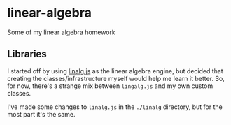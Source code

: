 # linear-algebra
Some of my linear algebra homework

## Libraries
I started off by using [linalg.js](https://services.math.duke.edu/~jdr/linalg_js/doc/) as the linear algebra engine, but decided that creating the classes/infrastructure myself would help me learn it better. So, for now, there's a strange mix between `lingalg.js` and my own custom classes.

I've made some changes to `linalg.js` in the `./linalg` directory, but for the most part it's the same.
